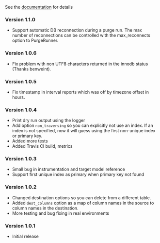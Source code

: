 See the [documentation](http://bkayser.github.io/cleansweep) for details
### Version 1.1.0

* Support automatic DB reconnection during a purge run.
  The max number of reconnections can be controlled with the max_reconnects
  option to PurgeRunner.

### Version 1.0.6

* Fix problem with non UTF8 characters returned in the innodb status (Thanks benweint).

### Version 1.0.5

* Fix timestamp in interval reports which was off by timezone offset in hours.

### Version 1.0.4

* Print dry run output using the logger
* Add option `non_traversing` so you can explicitly not use an index.  If an index
  is not specified, now it will guess using the first non-unique index or primary key.
* Added more tests
* Added Travis CI build, metrics

### Version 1.0.3

* Small bug in instrumentation and target model reference
* Support first unique index as primary when primary key not found

### Version 1.0.2

* Changed destination options so you can delete from a different table.
* Added `dest_columns` option as a map of column names in the source to column names in the destination.
* More testing and bug fixing in real environments

### Version 1.0.1

* Initial release


